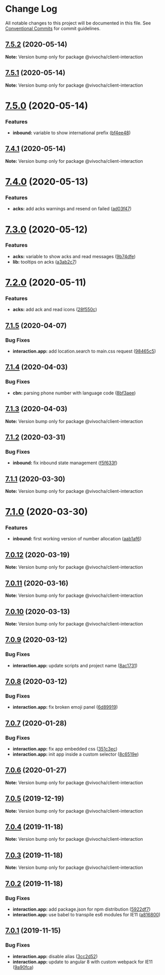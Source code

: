 # Change Log

All notable changes to this project will be documented in this file.
See [Conventional Commits](https://conventionalcommits.org) for commit guidelines.

## [7.5.2](https://github.com/vivocha/vvc-app/compare/@vivocha/client-interaction@7.5.1...@vivocha/client-interaction@7.5.2) (2020-05-14)

**Note:** Version bump only for package @vivocha/client-interaction





## [7.5.1](https://github.com/vivocha/vvc-app/compare/@vivocha/client-interaction@7.5.0...@vivocha/client-interaction@7.5.1) (2020-05-14)

**Note:** Version bump only for package @vivocha/client-interaction





# [7.5.0](https://github.com/vivocha/vvc-app/compare/@vivocha/client-interaction@7.4.1...@vivocha/client-interaction@7.5.0) (2020-05-14)


### Features

* **inbound:** variable to show international prefix ([bf4ee48](https://github.com/vivocha/vvc-app/commit/bf4ee485dc4a74d02bb40cb946e6083f27379da2))





## [7.4.1](https://github.com/vivocha/vvc-app/compare/@vivocha/client-interaction@7.4.0...@vivocha/client-interaction@7.4.1) (2020-05-14)

**Note:** Version bump only for package @vivocha/client-interaction





# [7.4.0](https://github.com/vivocha/vvc-app/compare/@vivocha/client-interaction@7.3.0...@vivocha/client-interaction@7.4.0) (2020-05-13)


### Features

* **acks:** add acks warnings and resend on failed ([ad03f47](https://github.com/vivocha/vvc-app/commit/ad03f474e6c95fb4f982988b49d5cdd8c92931f8))





# [7.3.0](https://github.com/vivocha/vvc-app/compare/@vivocha/client-interaction@7.2.0...@vivocha/client-interaction@7.3.0) (2020-05-12)


### Features

* **acks:** variable to show acks and read messages ([9b74dfe](https://github.com/vivocha/vvc-app/commit/9b74dfed02796b7051058c9d7e7bcb2b002743b8))
* **lib:** tooltips on acks ([a3ab2c7](https://github.com/vivocha/vvc-app/commit/a3ab2c77a0200a8806de5547f3d86fa1d6bc3872))





# [7.2.0](https://github.com/vivocha/vvc-app/compare/@vivocha/client-interaction@7.1.5...@vivocha/client-interaction@7.2.0) (2020-05-11)


### Features

* **acks:** add ack and read icons ([28f550c](https://github.com/vivocha/vvc-app/commit/28f550c45b9a6dde54d80c19cd5acb6ec311c874))





## [7.1.5](https://github.com/vivocha/vvc-app/compare/@vivocha/client-interaction@7.1.4...@vivocha/client-interaction@7.1.5) (2020-04-07)


### Bug Fixes

* **interaction.app:** add location.search to main.css request ([98465c5](https://github.com/vivocha/vvc-app/commit/98465c50113b82b5189211423f22d21e2bcf7fed))





## [7.1.4](https://github.com/vivocha/vvc-app/compare/@vivocha/client-interaction@7.1.3...@vivocha/client-interaction@7.1.4) (2020-04-03)


### Bug Fixes

* **cbn:** parsing phone number with language code ([8bf3aee](https://github.com/vivocha/vvc-app/commit/8bf3aee1ec7a31421242f3fb3caa39c4c67a0aba))





## [7.1.3](https://github.com/vivocha/vvc-app/compare/@vivocha/client-interaction@7.1.2...@vivocha/client-interaction@7.1.3) (2020-04-03)

**Note:** Version bump only for package @vivocha/client-interaction





## [7.1.2](https://github.com/vivocha/vvc-app/compare/@vivocha/client-interaction@7.1.1...@vivocha/client-interaction@7.1.2) (2020-03-31)


### Bug Fixes

* **inbound:** fix inbound state management ([f5f633f](https://github.com/vivocha/vvc-app/commit/f5f633f3e175e7706077aada44ceb22d1e5365d4))





## [7.1.1](https://github.com/vivocha/vvc-app/compare/@vivocha/client-interaction@7.1.0...@vivocha/client-interaction@7.1.1) (2020-03-30)

**Note:** Version bump only for package @vivocha/client-interaction





# [7.1.0](https://github.com/vivocha/vvc-app/compare/@vivocha/client-interaction@7.0.12...@vivocha/client-interaction@7.1.0) (2020-03-30)


### Features

* **inbound:** first working version of number allocation ([aab1af6](https://github.com/vivocha/vvc-app/commit/aab1af6b7d3878813382ed9bca1fc9623f9807a0))





## [7.0.12](https://github.com/vivocha/vvc-app/compare/@vivocha/client-interaction@7.0.11...@vivocha/client-interaction@7.0.12) (2020-03-19)

**Note:** Version bump only for package @vivocha/client-interaction





## [7.0.11](https://github.com/vivocha/vvc-app/compare/@vivocha/client-interaction@7.0.10...@vivocha/client-interaction@7.0.11) (2020-03-16)

**Note:** Version bump only for package @vivocha/client-interaction





## [7.0.10](https://github.com/vivocha/vvc-app/compare/@vivocha/client-interaction@7.0.9...@vivocha/client-interaction@7.0.10) (2020-03-13)

**Note:** Version bump only for package @vivocha/client-interaction





## [7.0.9](https://github.com/vivocha/vvc-app/compare/@vivocha/client-interaction@7.0.8...@vivocha/client-interaction@7.0.9) (2020-03-12)


### Bug Fixes

* **interaction.app:** update scripts and project name ([8ac1731](https://github.com/vivocha/vvc-app/commit/8ac1731d619d3b8b1ac8d269c29e14bdebcd97fd))





## [7.0.8](https://github.com/vivocha/vvc-app/compare/@vivocha/client-interaction@7.0.7...@vivocha/client-interaction@7.0.8) (2020-03-12)


### Bug Fixes

* **interaction.app:** fix broken emoji panel ([6d89919](https://github.com/vivocha/vvc-app/commit/6d89919e221fd0c8e17a0ffe1e1cd0744d86fd1d))





## [7.0.7](https://github.com/vivocha/vvc-app/compare/@vivocha/client-interaction@7.0.6...@vivocha/client-interaction@7.0.7) (2020-01-28)


### Bug Fixes

* **interaction.app:** fix app embedded css ([351c3ec](https://github.com/vivocha/vvc-app/commit/351c3ecf75744571d188f83ffedad693b496f58e))
* **interaction.app:** init app inside a custom selector ([8c6519e](https://github.com/vivocha/vvc-app/commit/8c6519ea0d7df0d095b5d3b8ecbf26656285cbd1))





## [7.0.6](https://github.com/vivocha/vvc-app/compare/@vivocha/client-interaction@7.0.5...@vivocha/client-interaction@7.0.6) (2020-01-27)

**Note:** Version bump only for package @vivocha/client-interaction





## [7.0.5](https://github.com/vivocha/vvc-app/compare/@vivocha/client-interaction@7.0.4...@vivocha/client-interaction@7.0.5) (2019-12-19)

**Note:** Version bump only for package @vivocha/client-interaction





## [7.0.4](https://github.com/vivocha/vvc-app/compare/@vivocha/client-interaction@7.0.3...@vivocha/client-interaction@7.0.4) (2019-11-18)

**Note:** Version bump only for package @vivocha/client-interaction





## [7.0.3](https://github.com/vivocha/vvc-app/compare/@vivocha/client-interaction@7.0.2...@vivocha/client-interaction@7.0.3) (2019-11-18)

**Note:** Version bump only for package @vivocha/client-interaction





## [7.0.2](https://github.com/vivocha/vvc-app/compare/@vivocha/client-interaction@7.0.1...@vivocha/client-interaction@7.0.2) (2019-11-18)


### Bug Fixes

* **interaction.app:** add package.json for npm distribution ([5922df7](https://github.com/vivocha/vvc-app/commit/5922df78fea8936bfe950b35bf98f84dd32338b4))
* **interaction.app:** use babel to transpile es6 modules for IE11 ([a816800](https://github.com/vivocha/vvc-app/commit/a816800e4a1c19a527969247c2a8fb75ee07a834))





## [7.0.1](https://github.com/vivocha/vvc-app/compare/@vivocha/client-interaction@7.0.0...@vivocha/client-interaction@7.0.1) (2019-11-15)


### Bug Fixes

* **interaction.app:** disable alias ([3cc2d52](https://github.com/vivocha/vvc-app/commit/3cc2d524f5f1fd207616570d4677b6c773ba4d03))
* **interaction.app:** update to angular 8 with custom webpack for IE11 ([9a90fca](https://github.com/vivocha/vvc-app/commit/9a90fcad125a386d537925e37d0e63b28a5e198f))
